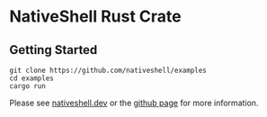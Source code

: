 # NativeShell Rust Crate

## Getting Started

```
git clone https://github.com/nativeshell/examples
cd examples
cargo run

```

Please see [nativeshell.dev](nativeshell.dev) or the
[github page](https://github.com/nativeshell/nativeshell) for more information.
